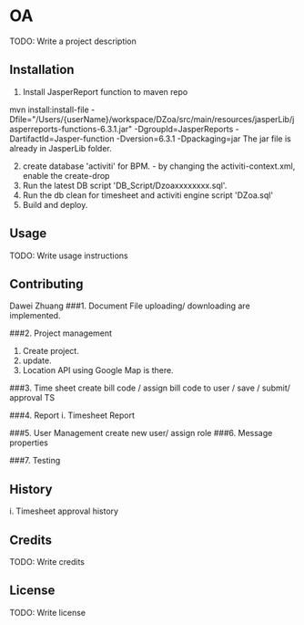 
# OA
TODO: Write a project description
## Installation
1. Install JasperReport function to maven repo

mvn install:install-file -Dfile="/Users/{userName}/workspace/DZoa/src/main/resources/jasperLib/jasperreports-functions-6.3.1.jar" -DgroupId=JasperReports -DartifactId=Jasper-function -Dversion=6.3.1 -Dpackaging=jar
The jar file is already in JasperLib folder.

2. create database 'activiti' for BPM. - by changing the activiti-context.xml, enable the create-drop
3. Run the latest DB script 'DB_Script/Dzoaxxxxxxxx.sql'.
4. Run the db clean for timesheet and activiti engine script 'DZoa.sql'
4. Build and deploy.

## Usage
TODO: Write usage instructions
## Contributing
Dawei Zhuang
###1. Document
File uploading/ downloading are implemented.

###2. Project management
1. Create project.
2. update.
3. Location API using Google Map is there.

###3. Time sheet 
create bill code / assign bill code to user / save / submit/ approval TS

###4. Report
i. Timesheet Report

###5. User Management
create new user/ assign role
###6. Message properties

###7. Testing
    
## History
i. Timesheet approval history
## Credits
TODO: Write credits
## License
TODO: Write license
